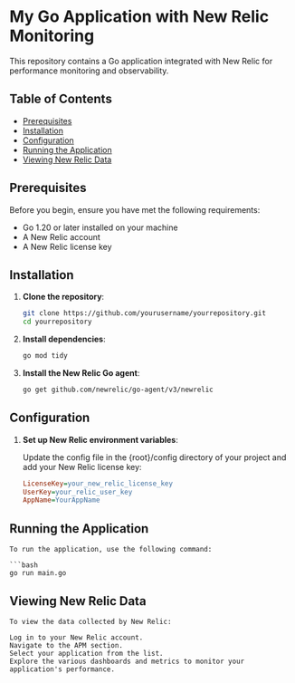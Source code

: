 # My Go Application with New Relic Monitoring

This repository contains a Go application integrated with New Relic for performance monitoring and observability.

## Table of Contents

- [Prerequisites](#prerequisites)
- [Installation](#installation)
- [Configuration](#configuration)
- [Running the Application](#running-the-application)
- [Viewing New Relic Data](#viewing-new-relic-data)

## Prerequisites

Before you begin, ensure you have met the following requirements:

- Go 1.20 or later installed on your machine
- A New Relic account
- A New Relic license key

## Installation

1. **Clone the repository**:

    ```bash
    git clone https://github.com/yourusername/yourrepository.git
    cd yourrepository
    ```

2. **Install dependencies**:

    ```bash
    go mod tidy
    ```

3. **Install the New Relic Go agent**:

    ```bash
    go get github.com/newrelic/go-agent/v3/newrelic
    ```

## Configuration

1. **Set up New Relic environment variables**:

    Update the config file in the {root}/config directory of your project and add your New Relic license key:

    ```ini
    LicenseKey=your_new_relic_license_key
    UserKey=your_relic_user_key
    AppName=YourAppName

## Running the Application

    To run the application, use the following command:

    ```bash
    go run main.go

## Viewing New Relic Data

    To view the data collected by New Relic:

    Log in to your New Relic account.
    Navigate to the APM section.
    Select your application from the list.
    Explore the various dashboards and metrics to monitor your application's performance.

